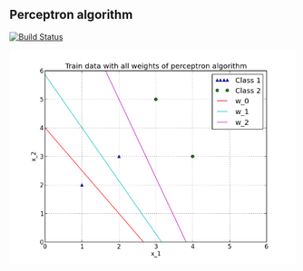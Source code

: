 Perceptron algorithm
--------------------
[![Build Status](https://travis-ci.org/erohkohl/perceptron.svg?branch=master)](https://travis-ci.org/erohkohl/perceptron)

<img src="./src/plot.png" width="580">
